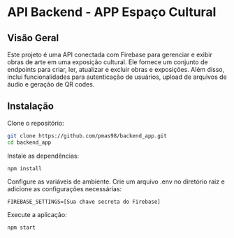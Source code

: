 # API Backend - APP Espaço Cultural

## Visão Geral
Este projeto é uma API conectada com Firebase para gerenciar e exibir obras de arte em uma exposição cultural. Ele fornece um conjunto de endpoints para criar, ler, atualizar e excluir obras e exposições. 
Além disso, inclui funcionalidades para autenticação de usuários, upload de arquivos de áudio e geração de QR codes.

## Instalação

Clone o repositório:

```bash
git clone https://github.com/pmas98/backend_app.git
cd backend_app
```
Instale as dependências:
```
npm install
```
Configure as variáveis de ambiente. Crie um arquivo .env no diretório raiz e adicione as configurações necessárias:
```
FIREBASE_SETTINGS=[Sua chave secreta do Firebase]
```
Execute a aplicação:
```
npm start
```
